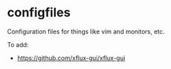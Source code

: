configfiles
===========

Configuration files for things like vim and monitors, etc.

To add:
* https://github.com/xflux-gui/xflux-gui
